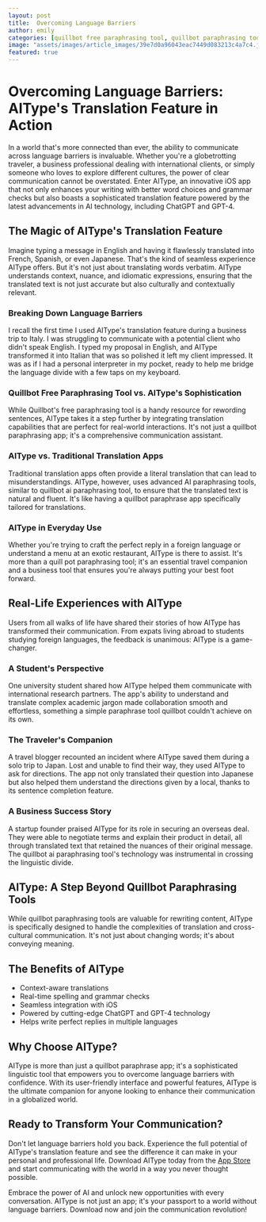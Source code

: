 ```yaml
---
layout: post
title:  Overcoming Language Barriers
author: emily
categories: [quillbot free paraphrasing tool, quillbot paraphrasing tools, quillbot paraphrasing app, quill pot paraphrasing tool, paraphrase tool quillbot, quillbot ai paraphrasing tool, quillbot paraphrase app]
image: "assets/images/article_images/39e7d0a96043eac7449d083213c4a7c4.jpg"
featured: true
---
```


# Overcoming Language Barriers: AIType's Translation Feature in Action

In a world that's more connected than ever, the ability to communicate across language barriers is invaluable. Whether you're a globetrotting traveler, a business professional dealing with international clients, or simply someone who loves to explore different cultures, the power of clear communication cannot be overstated. Enter AIType, an innovative iOS app that not only enhances your writing with better word choices and grammar checks but also boasts a sophisticated translation feature powered by the latest advancements in AI technology, including ChatGPT and GPT-4.

## The Magic of AIType's Translation Feature

Imagine typing a message in English and having it flawlessly translated into French, Spanish, or even Japanese. That's the kind of seamless experience AIType offers. But it's not just about translating words verbatim. AIType understands context, nuance, and idiomatic expressions, ensuring that the translated text is not just accurate but also culturally and contextually relevant.

### Breaking Down Language Barriers

I recall the first time I used AIType's translation feature during a business trip to Italy. I was struggling to communicate with a potential client who didn't speak English. I typed my proposal in English, and AIType transformed it into Italian that was so polished it left my client impressed. It was as if I had a personal interpreter in my pocket, ready to help me bridge the language divide with a few taps on my keyboard.

### Quillbot Free Paraphrasing Tool vs. AIType's Sophistication

While Quillbot's free paraphrasing tool is a handy resource for rewording sentences, AIType takes it a step further by integrating translation capabilities that are perfect for real-world interactions. It's not just a quillbot paraphrasing app; it's a comprehensive communication assistant.

### AIType vs. Traditional Translation Apps

Traditional translation apps often provide a literal translation that can lead to misunderstandings. AIType, however, uses advanced AI paraphrasing tools, similar to quillbot ai paraphrasing tool, to ensure that the translated text is natural and fluent. It's like having a quillbot paraphrase app specifically tailored for translations.

### AIType in Everyday Use

Whether you're trying to craft the perfect reply in a foreign language or understand a menu at an exotic restaurant, AIType is there to assist. It's more than a quill pot paraphrasing tool; it's an essential travel companion and a business tool that ensures you're always putting your best foot forward.

## Real-Life Experiences with AIType

Users from all walks of life have shared their stories of how AIType has transformed their communication. From expats living abroad to students studying foreign languages, the feedback is unanimous: AIType is a game-changer.

### A Student's Perspective

One university student shared how AIType helped them communicate with international research partners. The app's ability to understand and translate complex academic jargon made collaboration smooth and effortless, something a simple paraphrase tool quillbot couldn't achieve on its own.

### The Traveler's Companion

A travel blogger recounted an incident where AIType saved them during a solo trip to Japan. Lost and unable to find their way, they used AIType to ask for directions. The app not only translated their question into Japanese but also helped them understand the directions given by a local, thanks to its sentence completion feature.

### A Business Success Story

A startup founder praised AIType for its role in securing an overseas deal. They were able to negotiate terms and explain their product in detail, all through translated text that retained the nuances of their original message. The quillbot ai paraphrasing tool's technology was instrumental in crossing the linguistic divide.

## AIType: A Step Beyond Quillbot Paraphrasing Tools

While quillbot paraphrasing tools are valuable for rewriting content, AIType is specifically designed to handle the complexities of translation and cross-cultural communication. It's not just about changing words; it's about conveying meaning.

## The Benefits of AIType

- Context-aware translations
- Real-time spelling and grammar checks
- Seamless integration with iOS
- Powered by cutting-edge ChatGPT and GPT-4 technology
- Helps write perfect replies in multiple languages

## Why Choose AIType?

AIType is more than just a quillbot paraphrase app; it's a sophisticated linguistic tool that empowers you to overcome language barriers with confidence. With its user-friendly interface and powerful features, AIType is the ultimate companion for anyone looking to enhance their communication in a globalized world.

## Ready to Transform Your Communication?

Don't let language barriers hold you back. Experience the full potential of AIType's translation feature and see the difference it can make in your personal and professional life. Download AIType today from the [App Store](https://apps.apple.com/us/app/aitype-grammar-check-keyboard/id6469163944) and start communicating with the world in a way you never thought possible. 

Embrace the power of AI and unlock new opportunities with every conversation. AIType is not just an app; it's your passport to a world without language barriers. Download now and join the communication revolution!